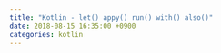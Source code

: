 ```yaml
---
title: "Kotlin - let() appy() run() with() also()"
date: 2018-08-15 16:35:00 +0900
categories: kotlin
---
```


